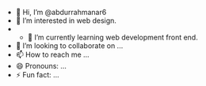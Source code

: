- 👋 Hi, I’m @abdurrahmanar6
- 👀 I’m interested in web design.
- - 🌱 I’m currently learning web development front end.
- 💞️ I’m looking to collaborate on ...
- 📫 How to reach me ...
- 😄 Pronouns: ...
- ⚡ Fun fact: ...

<!---
abdurrahmanar6/abdurrahmanar6 is a ✨ special ✨ repository because its `README.md` (this file) appears on your GitHub profile.
You can click the Preview link to take a look at your changes.
--->
